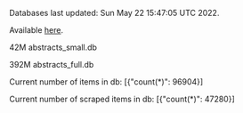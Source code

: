 Databases last updated: Sun May 22 15:47:05 UTC 2022. 

Available [here](https://github.com/cbeauhilton/ash-db/releases).


42M	abstracts_small.db

392M	abstracts_full.db

Current number of items in db:
[{"count(*)": 96904}]

Current number of scraped items in db:
[{"count(*)": 47280}]
